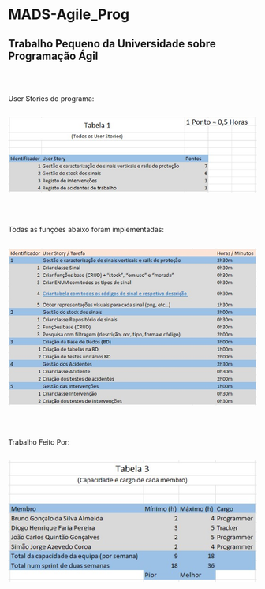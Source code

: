 # MADS-Agile_Prog

## Trabalho Pequeno da Universidade sobre Programação Ágil

<br/> <br/>

User Stories do programa:

##

![alt](./imagens/tabela1.jpg)

<br/> <br/>

Todas as funções abaixo foram implementadas:

##

![alt](./imagens/tabela2_final.jpg)

<br/> <br/>

Trabalho Feito Por:

##

![alt](./imagens/tabela3.jpg)
